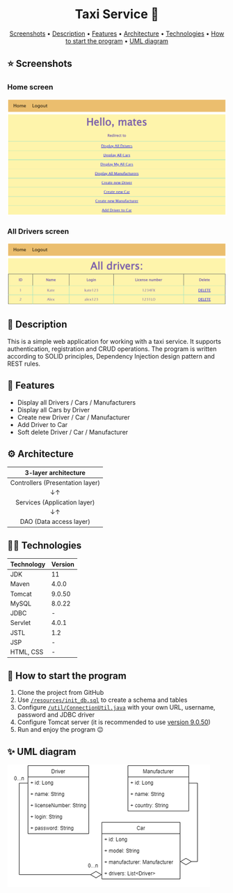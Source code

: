<h1 align="center">
  Taxi Service 🚕
</h1>

<p align="center">
  <a href="#-screenshots">Screenshots</a> •
  <a href="#-description">Description</a> •
  <a href="#-features">Features</a> •
  <a href="#-architecture">Architecture</a> •
  <a href="#-technologies">Technologies</a> •
  <a href="#-how-to-start-the-program">How to start the program</a> •
  <a href="#-uml-diagram">UML diagram</a>
</p>

## ⭐ Screenshots
### Home screen
<img src="img/home.png" alt="Home page" width="652">

### All Drivers screen
<img src="img/drivers.png" alt="All Drivers page" width="652">

## 📃 Description
This is a simple web application for working with a taxi service. It supports authentication, registration and CRUD operations.
The program is written according to SOLID principles, Dependency Injection design pattern and REST rules.

## 🚀 Features
* Display all Drivers / Cars / Manufacturers
* Display all Cars by Driver
* Create new Driver / Car / Manufacturer
* Add Driver to Car
* Soft delete Driver / Car / Manufacturer

## ⚙ Architecture
|       3-layer architecture       |
|:--------------------------------:|
| Controllers (Presentation layer) |
|                ↓↑                |
|   Services (Application layer)   |
|                ↓↑                |
|     DAO (Data access layer)      |

## 🧑‍💻 Technologies
| Technology | Version |
|:-----------|:--------|
| JDK        | 11      |
| Maven      | 4.0.0   |
| Tomcat     | 9.0.50  |
| MySQL      | 8.0.22  |
| JDBC       | -       |
| Servlet    | 4.0.1   |
| JSTL       | 1.2     |
| JSP        | -       |
| HTML, CSS  | -       |

## 📎 How to start the program
1. Clone the project from GitHub
2. Use [`/resources/init_db.sql`](https://github.com/pavlogook/taxi-service/blob/main/src/main/resources/init_db.sql) to create a schema and tables
3. Configure [`/util/ConnectionUtil.java`](https://github.com/pavlogook/taxi-service/blob/main/src/main/java/taxi/util/ConnectionUtil.java#L9) with your own URL, username, password and JDBC driver
4. Configure Tomcat server (it is recommended to use [version 9.0.50](https://archive.apache.org/dist/tomcat/tomcat-9/v9.0.50/bin/))
5. Run and enjoy the program 😉

## ✨ UML diagram
![UML diagram](img/uml.png)
